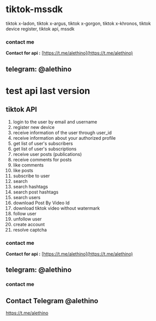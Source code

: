 # tiktok-mssdk
tiktok x-ladon, tiktok x-argus, tiktok x-gorgon, tiktok x-khronos, tiktok device register, tiktok api, mssdk


### contact me
**Contact for api :** [https://t.me/alethino](https://t.me/alethino)
## telegram: @alethino
# test api last version

## tiktok API
1. login to the user by email and username
2. register new device
3. receive information of the user through user_id
4. receive information about your authorized profile
5. get list of user's subscribers
6. get list of user's subscriptions
7. receive user posts (publications)
8. receive comments for posts
9. like comments
10. like posts
11. subscribe to user
12. search
13. search hashtags
14. search post hashtags
15. search users
16. download Post By Video Id
17. download tiktok video without watermark
18. follow user
19. unfollow user
20. create account
21. resolve captcha

### contact me
**Contact for api :** [https://t.me/alethino](https://t.me/alethino)
## telegram: @alethino

### contact me
## Contact Telegram @alethino
https://t.me/alethino
